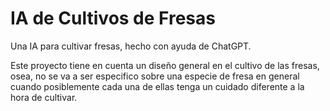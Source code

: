 # IA de Cultivos de Fresas

Una IA para cultivar fresas, hecho con ayuda de ChatGPT.

Este proyecto tiene en cuenta un diseño general en el cultivo de las fresas, osea, no se va a ser especifico sobre una especie de fresa en general cuando posiblemente cada una de ellas tenga un cuidado diferente a la hora de cultivar.
